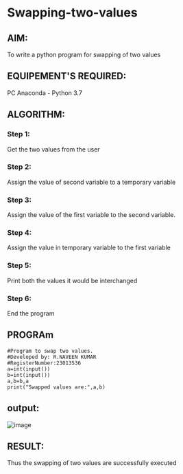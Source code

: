 # Swapping-two-values
## AIM:
To write a python program for swapping of two values
## EQUIPEMENT'S REQUIRED: 
PC
Anaconda - Python 3.7
## ALGORITHM: 
### Step 1:
Get the two values from the user
### Step 2: 
Assign the value of second variable to a temporary variable 
### Step 3: 
Assign the value of the first variable to the second variable.
### Step 4:  
Assign the value in temporary variable to the first variable
### Step 5: 
Print both the values it would be interchanged
### Step 6: 
End the program
## PROGRAm
```
#Program to swap two values.
#Developed by: R.NAVEEN KUMAR
#RegisterNumber:23013536
a=int(input())
b=int(input())
a,b=b,a
print("Swapped values are:",a,b)

```

## output:
![image](https://github.com/naveen-kumar-2005/Swapping-two-values/assets/145742865/dec12587-6944-436d-ace1-3d9b83004033)

## RESULT:
Thus the swapping of two values are successfully executed



